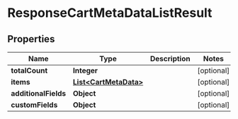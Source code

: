 

# ResponseCartMetaDataListResult

## Properties

Name | Type | Description | Notes
------------ | ------------- | ------------- | -------------
**totalCount** | **Integer** |  |  [optional]
**items** | [**List&lt;CartMetaData&gt;**](CartMetaData.md) |  |  [optional]
**additionalFields** | **Object** |  |  [optional]
**customFields** | **Object** |  |  [optional]




